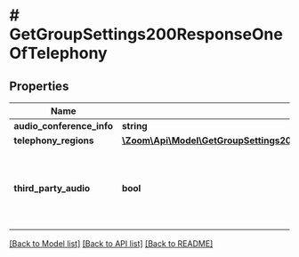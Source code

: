 # # GetGroupSettings200ResponseOneOfTelephony

## Properties

Name | Type | Description | Notes
------------ | ------------- | ------------- | -------------
**audio_conference_info** | **string** |  | [optional]
**telephony_regions** | [**\Zoom\Api\Model\GetGroupSettings200ResponseOneOfTelephonyTelephonyRegions**](GetGroupSettings200ResponseOneOfTelephonyTelephonyRegions.md) |  | [optional]
**third_party_audio** | **bool** | Allow users to join the meeting using the existing 3rd party audio configuration. | [optional]

[[Back to Model list]](../../README.md#models) [[Back to API list]](../../README.md#endpoints) [[Back to README]](../../README.md)
